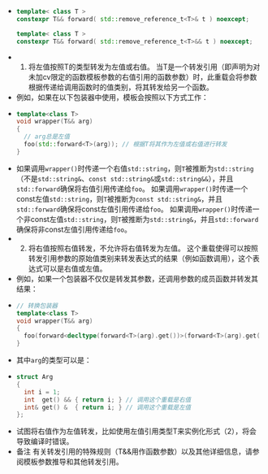 - ``` cpp
  template< class T >
  constexpr T&& forward( std::remove_reference_t<T>& t ) noexcept;
  
  template< class T >
  constexpr T&& forward( std::remove_reference_t<T>&& t ) noexcept;
  ```
- 1) 将左值按照T的类型转发为左值或右值。
  当T是一个转发引用（即声明为对未加cv限定的函数模板参数的右值引用的函数参数）时，此重载会将参数根据传递给调用函数时的值类别，将其转发给另一个函数。
- 例如，如果在以下包装器中使用，模板会按照以下方式工作：
- ```cpp
  template<class T>
  void wrapper(T&& arg)
  {
    // arg总是左值
    foo(std::forward<T>(arg)); // 根据T将其作为左值或右值进行转发
  }
  ```
- 如果调用`wrapper()`时传递一个右值`std::string`，则`T`被推断为`std::string`（不是`std::string&`、`const std::string&`或`std::string&&`），并且`std::forward`确保将右值引用传递给`foo`。
  如果调用`wrapper()`时传递一个const左值`std::string`，则`T`被推断为`const std::string&`，并且`std::forward`确保将const左值引用传递给`foo`。
  如果调用`wrapper()`时传递一个非const左值`std::string`，则`T`被推断为`std::string&`，并且`std::forward`确保将非const左值引用传递给`foo`。
- 2) 将右值按照右值转发，不允许将右值转发为左值。
  这个重载使得可以按照转发引用参数的原始值类别来转发表达式的结果（例如函数调用），这个表达式可以是右值或左值。
- 例如，如果一个包装器不仅仅是转发其参数，还调用参数的成员函数并转发其结果：
- ```cpp
  // 转换包装器
  template<class T>
  void wrapper(T&& arg)
  {
    foo(forward<decltype(forward<T>(arg).get())>(forward<T>(arg).get()));
  }
  ```
- 其中`arg`的类型可以是：
- ```cpp
  struct Arg
  {
    int i = 1;
    int  get() && { return i; } // 调用这个重载是右值
    int& get() &  { return i; } // 调用这个重载是左值
  };
  ```
- 试图将右值作为左值转发，比如使用左值引用类型T来实例化形式（2），将会导致编译时错误。
- 备注
  有关转发引用的特殊规则（T&&用作函数参数）以及其他详细信息，请参阅模板参数推导和其他转发引用。